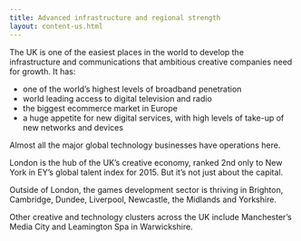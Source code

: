 ```yaml
---
title: Advanced infrastructure and regional strength
layout: content-us.html
---
```


The UK is one of the easiest places in the world to develop the infrastructure and communications that ambitious creative companies need for growth.  It has:

*	one of the world’s highest levels of broadband penetration
*	world leading access to digital television and radio
*	the biggest ecommerce market in Europe 
*	a huge appetite for new digital services, with high levels of take-up of new networks and devices

Almost all the major global technology businesses have operations here.

London is the hub of the UK’s creative economy, ranked 2nd only to New York in EY’s global talent index for 2015. But it’s not just about the capital.

Outside of London, the games development sector is thriving in Brighton, Cambridge, Dundee, Liverpool, Newcastle, the Midlands and Yorkshire. 

Other creative and technology clusters across the UK include Manchester’s Media City and Leamington Spa in Warwickshire.